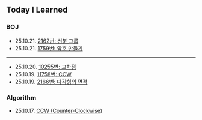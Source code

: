 ## Today I Learned

### BOJ
- 25.10.21. [2162번: 선분 그룹](https://github.com/r3j0/TIL/blob/main/BOJ/boj_20251021_2162.md)
- 25.10.21. [1759번: 암호 만들기](https://github.com/r3j0/TIL/blob/main/BOJ/boj_20251021_1759.md)

<hr>

- 25.10.20. [10255번: 교차점](https://github.com/r3j0/TIL/blob/main/BOJ/boj_20251020_10255.md)
- 25.10.19. [11758번: CCW](https://github.com/r3j0/TIL/blob/main/BOJ/boj_20251019_11758.md)
- 25.10.19. [2166번: 다각형의 면적](https://github.com/r3j0/TIL/blob/main/BOJ/boj_20251019_2166.md)

### Algorithm
- 25.10.17. [CCW (Counter-Clockwise)](https://github.com/r3j0/TIL/blob/main/Algorithm/algo_20251017_ccw.md)
